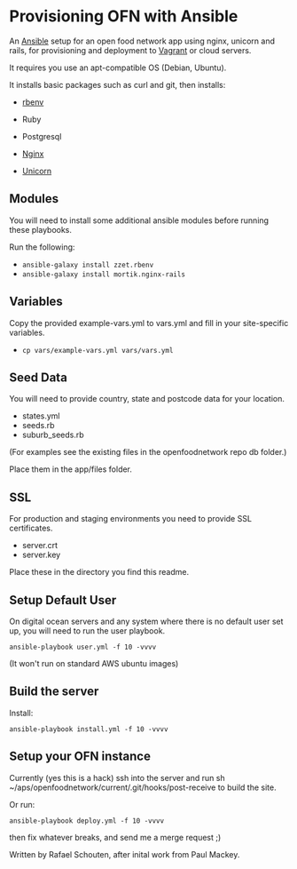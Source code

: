 Provisioning OFN with Ansible
===========================================

An [Ansible] setup for an open food network app using nginx, unicorn and rails, 
for provisioning and deployment to [Vagrant] or cloud servers.

It requires you use an apt-compatible OS (Debian, Ubuntu).

It installs basic packages such as curl and git, then installs:

* [rbenv]
* Ruby
* Postgresql
* [Nginx]
* [Unicorn]

  [Ansible]: http://ansible.cc
  [Vagrant]: http://www.vagrantup.com
  [rbenv]: https://github.com/sstephenson/rbenv
  [Nginx]: http://nginx.org/h
  [Unicorn]: http://unicorn.bogomips.org/

Modules
-------

You will need to install some additional ansible modules before running these playbooks. 

Run the following:

* `ansible-galaxy install zzet.rbenv`
* `ansible-galaxy install mortik.nginx-rails`

Variables
---------

Copy the provided example-vars.yml to vars.yml and fill in your site-specific variables.

* `cp vars/example-vars.yml vars/vars.yml`

Seed Data
---------

You will need to provide country, state and postcode data for your location.

* states.yml
* seeds.rb
* suburb_seeds.rb

(For examples see the existing files in the openfoodnetwork repo db folder.)

Place them in the app/files folder.

SSL
---

For production and staging environments you need to provide SSL certificates.

* server.crt 
* server.key 

Place these in the directory you find this readme.

Setup Default User
------------------

On digital ocean servers and any system where there is no default user set up, you will need to run the user playbook.

`ansible-playbook user.yml -f 10 -vvvv`

(It won't run on standard AWS ubuntu images)

Build the server
----------------

Install:

`ansible-playbook install.yml -f 10 -vvvv`


Setup your OFN instance
-----------------------

Currently (yes this is a hack) ssh into the server and run sh ~/aps/openfoodnetwork/current/.git/hooks/post-receive to build the site.

Or run:

`ansible-playbook deploy.yml -f 10 -vvvv`

then fix whatever breaks, and send me a merge request ;)


Written by Rafael Schouten, after inital work from Paul Mackey.
